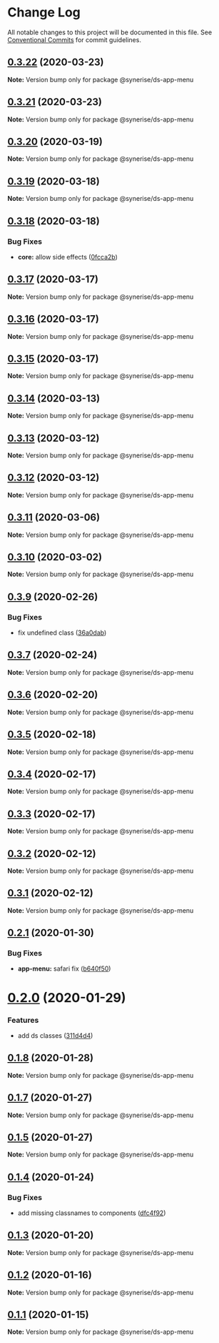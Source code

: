 # Change Log

All notable changes to this project will be documented in this file.
See [Conventional Commits](https://conventionalcommits.org) for commit guidelines.

## [0.3.22](https://github.com/Synerise/synerise-design/compare/@synerise/ds-app-menu@0.3.21...@synerise/ds-app-menu@0.3.22) (2020-03-23)

**Note:** Version bump only for package @synerise/ds-app-menu





## [0.3.21](https://github.com/Synerise/synerise-design/compare/@synerise/ds-app-menu@0.3.20...@synerise/ds-app-menu@0.3.21) (2020-03-23)

**Note:** Version bump only for package @synerise/ds-app-menu





## [0.3.20](https://github.com/Synerise/synerise-design/compare/@synerise/ds-app-menu@0.3.19...@synerise/ds-app-menu@0.3.20) (2020-03-19)

**Note:** Version bump only for package @synerise/ds-app-menu





## [0.3.19](https://github.com/Synerise/synerise-design/compare/@synerise/ds-app-menu@0.3.18...@synerise/ds-app-menu@0.3.19) (2020-03-18)

**Note:** Version bump only for package @synerise/ds-app-menu





## [0.3.18](https://github.com/Synerise/synerise-design/compare/@synerise/ds-app-menu@0.3.17...@synerise/ds-app-menu@0.3.18) (2020-03-18)


### Bug Fixes

* **core:** allow side effects ([0fcca2b](https://github.com/Synerise/synerise-design/commit/0fcca2b3476b539a60d6d21af5a43a7d32135868))





## [0.3.17](https://github.com/Synerise/synerise-design/compare/@synerise/ds-app-menu@0.3.16...@synerise/ds-app-menu@0.3.17) (2020-03-17)

**Note:** Version bump only for package @synerise/ds-app-menu

## [0.3.16](https://github.com/Synerise/synerise-design/compare/@synerise/ds-app-menu@0.3.15...@synerise/ds-app-menu@0.3.16) (2020-03-17)

**Note:** Version bump only for package @synerise/ds-app-menu

## [0.3.15](https://github.com/Synerise/synerise-design/compare/@synerise/ds-app-menu@0.3.14...@synerise/ds-app-menu@0.3.15) (2020-03-17)

**Note:** Version bump only for package @synerise/ds-app-menu

## [0.3.14](https://github.com/Synerise/synerise-design/compare/@synerise/ds-app-menu@0.3.13...@synerise/ds-app-menu@0.3.14) (2020-03-13)

**Note:** Version bump only for package @synerise/ds-app-menu

## [0.3.13](https://github.com/Synerise/synerise-design/compare/@synerise/ds-app-menu@0.3.12...@synerise/ds-app-menu@0.3.13) (2020-03-12)

**Note:** Version bump only for package @synerise/ds-app-menu

## [0.3.12](https://github.com/Synerise/synerise-design/compare/@synerise/ds-app-menu@0.3.11...@synerise/ds-app-menu@0.3.12) (2020-03-12)

**Note:** Version bump only for package @synerise/ds-app-menu

## [0.3.11](https://github.com/Synerise/synerise-design/compare/@synerise/ds-app-menu@0.3.10...@synerise/ds-app-menu@0.3.11) (2020-03-06)

**Note:** Version bump only for package @synerise/ds-app-menu

## [0.3.10](https://github.com/Synerise/synerise-design/compare/@synerise/ds-app-menu@0.3.9...@synerise/ds-app-menu@0.3.10) (2020-03-02)

**Note:** Version bump only for package @synerise/ds-app-menu

## [0.3.9](https://github.com/Synerise/synerise-design/compare/@synerise/ds-app-menu@0.3.8...@synerise/ds-app-menu@0.3.9) (2020-02-26)

### Bug Fixes

- fix undefined class ([36a0dab](https://github.com/Synerise/synerise-design/commit/36a0dabe726c71e05f22612dde4ffd1ae7236e38))

## [0.3.7](https://github.com/Synerise/synerise-design/compare/@synerise/ds-app-menu@0.3.6...@synerise/ds-app-menu@0.3.7) (2020-02-24)

**Note:** Version bump only for package @synerise/ds-app-menu

## [0.3.6](https://github.com/Synerise/synerise-design/compare/@synerise/ds-app-menu@0.3.5...@synerise/ds-app-menu@0.3.6) (2020-02-20)

**Note:** Version bump only for package @synerise/ds-app-menu

## [0.3.5](https://github.com/Synerise/synerise-design/compare/@synerise/ds-app-menu@0.3.4...@synerise/ds-app-menu@0.3.5) (2020-02-18)

**Note:** Version bump only for package @synerise/ds-app-menu

## [0.3.4](https://github.com/Synerise/synerise-design/compare/@synerise/ds-app-menu@0.3.3...@synerise/ds-app-menu@0.3.4) (2020-02-17)

**Note:** Version bump only for package @synerise/ds-app-menu

## [0.3.3](https://github.com/Synerise/synerise-design/compare/@synerise/ds-app-menu@0.3.2...@synerise/ds-app-menu@0.3.3) (2020-02-17)

**Note:** Version bump only for package @synerise/ds-app-menu

## [0.3.2](https://github.com/Synerise/synerise-design/compare/@synerise/ds-app-menu@0.3.1...@synerise/ds-app-menu@0.3.2) (2020-02-12)

**Note:** Version bump only for package @synerise/ds-app-menu

## [0.3.1](https://github.com/Synerise/synerise-design/compare/@synerise/ds-app-menu@0.3.0...@synerise/ds-app-menu@0.3.1) (2020-02-12)

**Note:** Version bump only for package @synerise/ds-app-menu

## [0.2.1](https://github.com/Synerise/synerise-design/compare/@synerise/ds-app-menu@0.2.0...@synerise/ds-app-menu@0.2.1) (2020-01-30)

### Bug Fixes

- **app-menu:** safari fix ([b640f50](https://github.com/Synerise/synerise-design/commit/b640f502d45d8aa6c29135995030130420ff0b6b))

# [0.2.0](https://github.com/Synerise/synerise-design/compare/@synerise/ds-app-menu@0.1.9...@synerise/ds-app-menu@0.2.0) (2020-01-29)

### Features

- add ds classes ([311d4d4](https://github.com/Synerise/synerise-design/commit/311d4d48a76c6e1df493261f3d1c4423f4601426))

## [0.1.8](https://github.com/Synerise/synerise-design/compare/@synerise/ds-app-menu@0.1.7...@synerise/ds-app-menu@0.1.8) (2020-01-28)

**Note:** Version bump only for package @synerise/ds-app-menu

## [0.1.7](https://github.com/Synerise/synerise-design/compare/@synerise/ds-app-menu@0.1.6...@synerise/ds-app-menu@0.1.7) (2020-01-27)

**Note:** Version bump only for package @synerise/ds-app-menu

## [0.1.5](https://github.com/Synerise/synerise-design/compare/@synerise/ds-app-menu@0.1.4...@synerise/ds-app-menu@0.1.5) (2020-01-27)

**Note:** Version bump only for package @synerise/ds-app-menu

## [0.1.4](https://github.com/Synerise/synerise-design/compare/@synerise/ds-app-menu@0.1.3...@synerise/ds-app-menu@0.1.4) (2020-01-24)

### Bug Fixes

- add missing classnames to components ([dfc4f92](https://github.com/Synerise/synerise-design/commit/dfc4f921747285155eec967e95c7edc4f27a9e77))

## [0.1.3](https://github.com/Synerise/synerise-design/compare/@synerise/ds-app-menu@0.1.2...@synerise/ds-app-menu@0.1.3) (2020-01-20)

**Note:** Version bump only for package @synerise/ds-app-menu

## [0.1.2](https://github.com/Synerise/synerise-design/compare/@synerise/ds-app-menu@0.1.1...@synerise/ds-app-menu@0.1.2) (2020-01-16)

**Note:** Version bump only for package @synerise/ds-app-menu

## [0.1.1](https://github.com/Synerise/synerise-design/compare/@synerise/ds-app-menu@0.1.0...@synerise/ds-app-menu@0.1.1) (2020-01-15)

**Note:** Version bump only for package @synerise/ds-app-menu
